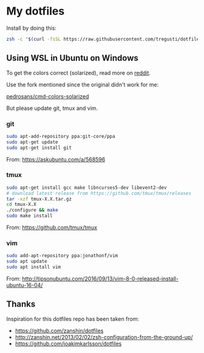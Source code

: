 # My dotfiles

Install by doing this:

```sh
zsh -c "$(curl -fsSL https://raw.githubusercontent.com/tregusti/dotfiles/master/.dotfiles/bin/install)"
```

## Using WSL in Ubuntu on Windows

To get the colors correct (solarized), read more on [reddit](https://www.reddit.com/r/bashonubuntuonwindows/comments/60da1u/solarized_colors_for_vim_in_bash_on_windows_works/).

Use the fork mentioned since the original didn't work for me:

[pedrosans/cmd-colors-solarized](https://github.com/pedrosans/cmd-colors-solarized)

But please update git, tmux and vim.

### git

```sh
sudo apt-add-repository ppa:git-core/ppa
sudo apt-get update
sudo apt-get install git
```

From: https://askubuntu.com/a/568596

### tmux

```sh
sudo apt-get install gcc make libncurses5-dev libevent2-dev
# download latest release from https://github.com/tmux/tmux/releases
tar -xzf tmux-X.X.tar.gz
cd tmux-X.X
./configure && make
sudo make install
```

From: https://github.com/tmux/tmux

### vim

```sh
sudo add-apt-repository ppa:jonathonf/vim
sudo apt update
sudo apt install vim
```

From: http://tipsonubuntu.com/2016/09/13/vim-8-0-released-install-ubuntu-16-04/

## Thanks

Inspiration for this dotfiles repo has been taken from:

- https://github.com/zanshin/dotfiles
- http://zanshin.net/2013/02/02/zsh-configuration-from-the-ground-up/
- https://github.com/joakimkarlsson/dotfiles

